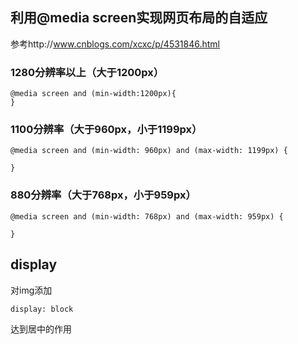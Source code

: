 ## 利用@media screen实现网页布局的自适应

参考http://www.cnblogs.com/xcxc/p/4531846.html

### 1280分辨率以上（大于1200px）

```
@media screen and (min-width:1200px){
}
```

### 1100分辨率（大于960px，小于1199px）
```
@media screen and (min-width: 960px) and (max-width: 1199px) {

}
```

### 880分辨率（大于768px，小于959px）

```
@media screen and (min-width: 768px) and (max-width: 959px) {

}
```
## display

对img添加
```
display: block
```
达到居中的作用
